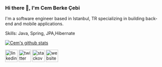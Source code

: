 ### Hi there 👋, I'm Cem Berke Çebi
I'm a software engineer based in Istanbul, TR specializing in building back-end and mobile applications.

Skills: Java, Spring, JPA,Hibernate

[![Cem's github stats](https://github-readme-stats.vercel.app/api?username=cemthecebi&count_private=true&show_icons=true&theme=gotham)](https://github.com/cemthecebi/github-readme-stats)


[<img src='https://cdn.jsdelivr.net/npm/simple-icons@3.0.1/icons/linkedin.svg' alt='linkedin' height='40'>](https://www.linkedin.com/in/https://www.linkedin.com/in/cemberkecebi//)  [<img src='https://cdn.jsdelivr.net/npm/simple-icons@3.0.1/icons/twitter.svg' alt='twitter' height='40'>](https://twitter.com/https://twitter.com/cemberkecebi)  [<img src='https://cdn.jsdelivr.net/npm/simple-icons@3.0.1/icons/stackoverflow.svg' alt='stackoverflow' height='40'>](https://stackoverflow.com/users/9646716/cemthecebi)  [<img src='https://cdn.jsdelivr.net/npm/simple-icons@3.0.1/icons/icloud.svg' alt='website' height='40'>](https://www.cemcebi.com)  
